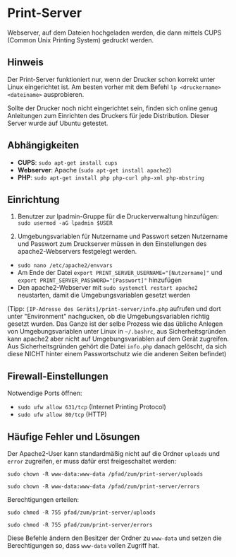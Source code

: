 # Print-Server
Webserver, auf dem Dateien hochgeladen werden, die dann mittels CUPS (Common Unix Printing System) gedruckt werden.

## Hinweis
Der Print-Server funktioniert nur, wenn der Drucker schon korrekt unter Linux eingerichtet ist. Am besten vorher mit dem Befehl `lp <druckername> <dateiname>` ausprobieren. 

Sollte der Drucker noch nicht eingerichtet sein, finden sich online genug Anleitungen zum Einrichten des Druckers für jede Distribution. Dieser Server wurde auf Ubuntu getestet.

## Abhängigkeiten
- **CUPS**: `sudo apt-get install cups`
- **Webserver**: Apache (`sudo apt-get install apache2`)
- **PHP**: `sudo apt-get install php php-curl php-xml php-mbstring`

## Einrichtung
1. Benutzer zur lpadmin-Gruppe für die Druckerverwaltung hinzufügen: `sudo usermod -aG lpadmin $USER`

2. Umgebungsvariablen für Nutzername und Passwort setzen
Nutzername und Passwort zum Druckserver müssen in den Einstellungen des apache2-Webservers festgelegt werden.

- `sudo nano /etc/apache2/envvars`
- Am Ende der Datei `export PRINT_SERVER_USERNAME="[Nutzername]"` und `export PRINT_SERVER_PASSWORD="[Passwort]"` hinzufügen
- Den apache2-Webserver mit `sudo systemctl restart apache2` neustarten, damit die Umgebungsvariablen gesetzt werden

(Tipp: `[IP-Adresse des Geräts]/print-server/info.php` aufrufen und dort unter "Environment" nachgucken, ob die Umgebungsvariablen richtig gesetzt wurden. Das Ganze ist der selbe Prozess wie das übliche Anlegen von Umgebungsvariablen unter Linux in `~/.bashrc`, aus Sicherheitsgründen kann apache2 aber nicht auf Umgebungsvariablen auf dem Gerät zugreifen. Aus Sicherheitsgründen gehört die Datei `info.php` danach gelöscht, da sich diese NICHT hinter einem Passwortschutz wie die anderen Seiten befindet)

## Firewall-Einstellungen
Notwendige Ports öffnen:
- `sudo ufw allow 631/tcp` (Internet Printing Protocol)
- `sudo ufw allow 80/tcp` (HTTP)

## Häufige Fehler und Lösungen
Der Apache2-User kann standardmäßig nicht auf die Ordner `uploads` und `error` zugreifen, er muss dafür erst freigeschaltet werden:

`sudo chown -R www-data:www-data /pfad/zum/print-server/uploads`

`sudo chown -R www-data:www-data /pfad/zum/print-server/errors`

Berechtigungen erteilen:

`sudo chmod -R 755 pfad/zum/print-server/uploads`

`sudo chmod -R 755 pfad/zum/print-server/errors`

Diese Befehle ändern den Besitzer der Ordner zu `www-data` und setzen die Berechtigungen so, dass `www-data` vollen Zugriff hat.

